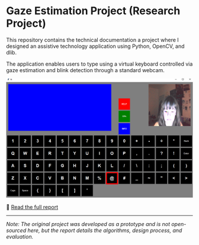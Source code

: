 # Gaze Estimation Project (Research Project)

This repository contains the technical documentation a project where I designed
an assistive technology application using Python, OpenCV, and dlib.

The application enables users to type using a virtual keyboard controlled via gaze estimation and blink detection
through a standard webcam.

![Interface](assets/Interface.png)

📄 [Read the full report](docs/GAZE_ESTIMATION_PROJECT.pdf)

---
*Note: The original project was developed as a prototype and is not open-sourced here, 
but the report details the algorithms, design process, and evaluation.*

